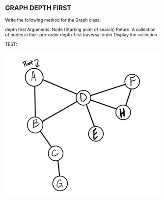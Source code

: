 ## GRAPH DEPTH FIRST
Write the following method for the Graph class:

depth first
Arguments: Node (Starting point of search)
Return: A collection of nodes in their pre-order depth-first traversal order
Display the collection

TEST:

![depth-first](depth-first.png)
